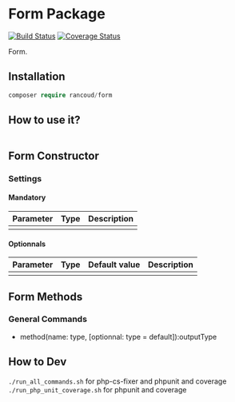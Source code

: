 # Form Package

[![Build Status](https://travis-ci.org/rancoud/Form.svg?branch=master)](https://travis-ci.org/rancoud/Form) [![Coverage Status](https://coveralls.io/repos/github/rancoud/Form/badge.svg?branch=master)](https://coveralls.io/github/rancoud/Form?branch=master)

Form.  

## Installation
```php
composer require rancoud/form
```

## How to use it?
```php

```

## Form Constructor
### Settings
#### Mandatory
| Parameter | Type | Description |
| --- | --- | --- |
|  |  |  |

#### Optionnals
| Parameter | Type | Default value | Description |
| --- | --- | --- | --- |
|  |  |  |  |

## Form Methods
### General Commands  
* method(name: type, [optionnal: type = default]):outputType  

## How to Dev
`./run_all_commands.sh` for php-cs-fixer and phpunit and coverage  
`./run_php_unit_coverage.sh` for phpunit and coverage  